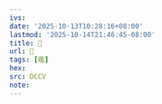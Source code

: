 ```yaml
---
ivs:
date: '2025-10-13T10:28:16+08:00'
lastmod: '2025-10-14T21:46:45-08:00'
title: 􃄹
url: 􃄹
tags: [礛]
hex: 
src: DCCV
note:
---
```

